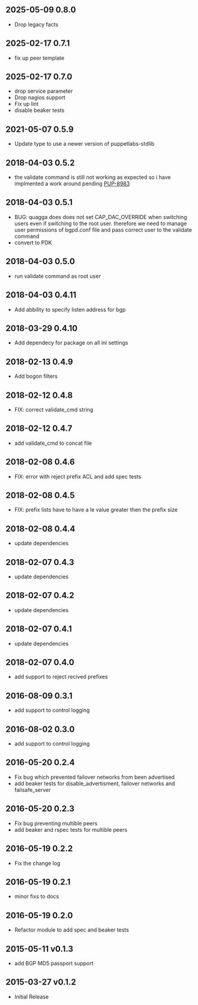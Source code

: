 ## 2025-05-09 0.8.0
* Drop legacy facts

## 2025-02-17 0.7.1
* fix up peer template

## 2025-02-17 0.7.0
* drop service parameter
* Drop nagios support
* Fix up lint
* disable beaker tests

## 2021-05-07 0.5.9
* Update type to use a newer version of puppetlabs-stdlib

## 2018-04-03 0.5.2
* the validate command is still not working as expected so i have implmented a work around pending [PUP-8983](https://tickets.puppetlabs.com/browse/PUP-8983)

## 2018-04-03 0.5.1
* BUG: quagga does does not set CAP\_DAC\_OVERRIDE  when switching users even if switching to the root user.  therefore we need to manage user permissions of bgpd.conf file and pass correct user to the validate command
* convert to PDK

## 2018-04-03 0.5.0
* run validate command as root user

## 2018-04-03 0.4.11
* Add abbility to specify listen address for bgp

## 2018-03-29 0.4.10
* Add dependecy for package on all ini settings

## 2018-02-13 0.4.9
* Add bogon filters

## 2018-02-12 0.4.8
* FIX: correct validate\_cmd string

## 2018-02-12 0.4.7
* add validate\_cmd to concat file

## 2018-02-08 0.4.6
* FIX: error with reject prefix ACL and add spec tests

## 2018-02-08 0.4.5
* FIX: prefix lists have to have a le value greater then the prefix size

## 2018-02-08 0.4.4
* update dependencies

## 2018-02-07 0.4.3
* update dependencies

## 2018-02-07 0.4.2
* update dependencies

## 2018-02-07 0.4.1
* update dependencies

## 2018-02-07 0.4.0
* add support to reject recived prefixes

## 2016-08-09 0.3.1
* add support to control logging

## 2016-08-02 0.3.0
* add support to control logging

## 2016-05-20 0.2.4
* Fix bug which prevented failover networks from been advertised
* add beaker tests for disable_advertisment, failover networks and failsafe_server

## 2016-05-20 0.2.3
* Fix bug preventing multible peers
* add beaker and rspec tests for multible peers

## 2016-05-19 0.2.2
* Fix the change log

## 2016-05-19 0.2.1
* minor fixs to docs

## 2016-05-19 0.2.0
* Refactor module to add spec and beaker tests

## 2015-05-11 v0.1.3
* add BGP MD5 passport support

## 2015-03-27 v0.1.2
* Initial Release
